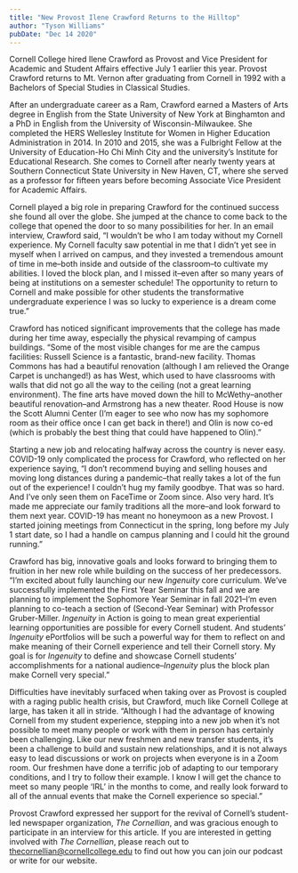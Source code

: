 ```yaml
---
title: "New Provost Ilene Crawford Returns to the Hilltop"
author: "Tyson Williams"
pubDate: "Dec 14 2020"
---
```


Cornell College hired Ilene Crawford as Provost and Vice President for Academic and Student Affairs effective July 1 earlier this year. Provost Crawford returns to Mt. Vernon after graduating from Cornell in 1992 with a Bachelors of Special Studies in Classical Studies.

After an undergraduate career as a Ram, Crawford earned a Masters of Arts degree in English from the State University of New York at Binghamton and a PhD in English from the University of Wisconsin-Milwaukee. She completed the HERS Wellesley Institute for Women in Higher Education Administration in 2014. In 2010 and 2015, she was a Fulbright Fellow at the University of Education-Ho Chi Minh City and the university’s Institute for Educational Research. She comes to Cornell after nearly twenty years at Southern Connecticut State University in New Haven, CT, where she served as a professor for fifteen years before becoming Associate Vice President for Academic Affairs.

Cornell played a big role in preparing Crawford for the continued success she found all over the globe. She jumped at the chance to come back to the college that opened the door to so many possibilities for her. In an email interview, Crawford said, “I wouldn’t be who I am today without my Cornell experience. My Cornell faculty saw potential in me that I didn’t yet see in myself when I arrived on campus, and they invested a tremendous amount of time in me–both inside and outside of the classroom–to cultivate my abilities. I loved the block plan, and I missed it–even after so many years of being at institutions on a semester schedule! The opportunity to return to Cornell and make possible for other students the transformative undergraduate experience I was so lucky to experience is a dream come true.”

Crawford has noticed significant improvements that the college has made during her time away, especially the physical revamping of campus buildings. “Some of the most visible changes for me are the campus facilities: Russell Science is a fantastic, brand-new facility. Thomas Commons has had a beautiful renovation (although I am relieved the Orange Carpet is unchanged!) as has West, which used to have classrooms with walls that did not go all the way to the ceiling (not a great learning environment). The fine arts have moved down the hill to McWethy–another beautiful renovation–and Armstrong has a new theater. Rood House is now the Scott Alumni Center (I’m eager to see who now has my sophomore room as their office once I can get back in there!) and Olin is now co-ed (which is probably the best thing that could have happened to Olin).”

Starting a new job and relocating halfway across the country is never easy. COVID-19 only complicated the process for Crawford, who reflected on her experience saying, “I don’t recommend buying and selling houses and moving long distances during a pandemic–that really takes a lot of the fun out of the experience! I couldn’t hug my family goodbye. That was so hard. And I’ve only seen them on FaceTime or Zoom since. Also very hard. It’s made me appreciate our family traditions all the more–and look forward to them next year. COVID-19 has meant no honeymoon as a new Provost. I started joining meetings from Connecticut in the spring, long before my July 1 start date, so I had a handle on campus planning and I could hit the ground running.”

Crawford has big, innovative goals and looks forward to bringing them to fruition in her new role while building on the success of her predecessors. “I’m excited about fully launching our new _Ingenuity_ core curriculum. We’ve successfully implemented the First Year Seminar this fall and we are planning to implement the Sophomore Year Seminar in fall 2021–I’m even planning to co-teach a section of (Second-Year Seminar) with Professor Gruber-Miller. _Ingenuity_ in Action is going to mean great experiential learning opportunities are possible for every Cornell student. And students’ _Ingenuity_ ePortfolios will be such a powerful way for them to reflect on and make meaning of their Cornell experience and tell their Cornell story. My goal is for _Ingenuity_ to define and showcase Cornell students’ accomplishments for a national audience–_Ingenuity_ plus the block plan make Cornell very special.”

Difficulties have inevitably surfaced when taking over as Provost is coupled with a raging public health crisis, but Crawford, much like Cornell College at large, has taken it all in stride. “Although I had the advantage of knowing Cornell from my student experience, stepping into a new job when it’s not possible to meet many people or work with them in person has certainly been challenging. Like our new freshmen and new transfer students, it’s been a challenge to build and sustain new relationships, and it is not always easy to lead discussions or work on projects when everyone is in a Zoom room. Our freshmen have done a terrific job of adapting to our temporary conditions, and I try to follow their example. I know I will get the chance to meet so many people ‘IRL’ in the months to come, and really look forward to all of the annual events that make the Cornell experience so special.”

Provost Crawford expressed her support for the revival of Cornell’s student-led newspaper organization, _The Cornellian_, and was gracious enough to participate in an interview for this article. If you are interested in getting involved with _The Cornellian_, please reach out to thecornellian@cornellcollege.edu to find out how you can join our podcast or write for our website.
